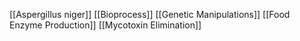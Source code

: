 [[Aspergillus niger]]
[[Bioprocess]]
[[Genetic Manipulations]]
[[Food Enzyme Production]]
[[Mycotoxin Elimination]]
